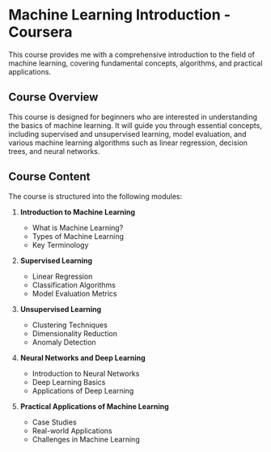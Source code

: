 # Machine Learning Introduction - Coursera

This course provides me with a comprehensive introduction to the field of machine learning, covering fundamental concepts, algorithms, and practical applications.

## Course Overview

This course is designed for beginners who are interested in understanding the basics of machine learning. It will guide you through essential concepts, including supervised and unsupervised learning, model evaluation, and various machine learning algorithms such as linear regression, decision trees, and neural networks.

## Course Content

The course is structured into the following modules:

1. **Introduction to Machine Learning**
   - What is Machine Learning?
   - Types of Machine Learning
   - Key Terminology

2. **Supervised Learning**
   - Linear Regression
   - Classification Algorithms
   - Model Evaluation Metrics

3. **Unsupervised Learning**
   - Clustering Techniques
   - Dimensionality Reduction
   - Anomaly Detection

4. **Neural Networks and Deep Learning**
   - Introduction to Neural Networks
   - Deep Learning Basics
   - Applications of Deep Learning

5. **Practical Applications of Machine Learning**
   - Case Studies
   - Real-world Applications
   - Challenges in Machine Learning